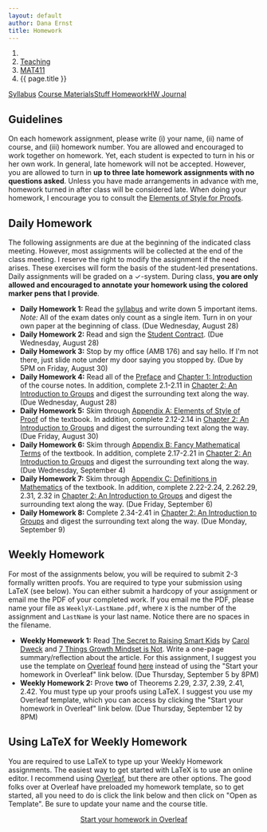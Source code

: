 ```yaml
---
layout: default
author: Dana Ernst
title: Homework
---
```


<ol class="breadcrumb">
  <li><a href="/"><i class="fa fa-home"></i></a></li>
  <li><a href="/teaching/">Teaching</a></li>
  <li><a href="/teaching/mat411f19">MAT411</a></li>
  <li class="active">{{ page.title }}</li>
</ol>

<div class="row">
<div class="col-xs-12">
<div class="btn-group btn-group-justified">
<a class="btn btn-default btn-success" href="{{site.baseurl}}/teaching/mat411f19/syllabus/">Syllabus</a>
<a class="btn btn-default btn-primary" href="{{site.baseurl}}/teaching/mat411f19/materials/">
<span class="hidden-xs">Course Materials</span><span class="visible-xs">Stuff</span>
</a>
<a class="btn btn-default btn-warning" href="{{site.baseurl}}/teaching/mat411f19/homework/">
<span class="hidden-xs">Homework</span><span class="visible-xs">HW</span>
</a>
<a class="btn btn-default btn-info" href="{{site.baseurl}}/teaching/mat411f19/journal/">Journal</a>
</div>
</div>
</div>

## Guidelines ##
On each homework assignment, please write (i) your name, (ii) name of course, and (iii) homework number. You are allowed and encouraged to work together on homework. Yet, each student is expected to turn in his or her own work. In general, late homework will not be accepted. However, you are allowed to turn in **up to three late homework assignments with no questions asked**. Unless you have made arrangements in advance with me, homework turned in after class will be considered late. When doing your homework, I encourage you to consult the [Elements of Style for Proofs]({{site.baseurl}}/teaching/ElementsOfStyle.pdf).

## Daily Homework ##
The following assignments are due at the beginning of the indicated class meeting. However, most assignments will be collected at the end of the class meeting.  I reserve the right to modify the assignment if the need arises.  These exercises will form the basis of the student-led presentations.  Daily assignments will be graded on a $\checkmark$-system.  During class, **you are only allowed and encouraged to annotate your homework using the colored marker pens that I provide**.

- **Daily Homework 1:** Read the [syllabus]({{site.baseurl}}/teaching/mat411f19/syllabus/) and write down 5 important items.  *Note:*  All of the exam dates only count as a single item.  Turn in on your own paper at the beginning of class. (Due Wednesday, August 28)
- **Daily Homework 2:** Read and sign the [Student Contract]({{site.baseurl}}/teaching/StudentContract.pdf). (Due Wednesday, August 28)
- **Daily Homework 3:** Stop by my office (AMB 176) and say hello. If I'm not there, just slide note under my door saying you stopped by. (Due by 5PM on Friday, August 30)
- **Daily Homework 4:** Read all of the [Preface]({{site.baseurl}}/teaching/mat411f19/Preface.pdf) and [Chapter 1: Introduction]({{site.baseurl}}/teaching/mat411f19/Introduction.pdf) of the course notes.  In addition, complete 2.1-2.11 in [Chapter 2: An Introduction to Groups]({{site.baseurl}}/teaching/mat411f19/IntroGroups.pdf) and digest the surrounding text along the way. (Due Wednesday, August 28)
- **Daily Homework 5:** Skim through [Appendix A: Elements of Style of Proof]({{site.baseurl}}/teaching/mat411f19/ElementsOfStyle.pdf) of the textbook. In addition, complete 2.12-2.14 in [Chapter 2: An Introduction to Groups]({{site.baseurl}}/teaching/mat411f19/IntroGroups.pdf) and digest the surrounding text along the way. (Due Friday, August 30)
- **Daily Homework 6:** Skim through [Appendix B: Fancy Mathematical Terms]({{site.baseurl}}/teaching/mat411f19/FancyMathematicalTerms.pdf) of the textbook. In addition, complete 2.17-2.21 in [Chapter 2: An Introduction to Groups]({{site.baseurl}}/teaching/mat411f19/IntroGroups.pdf) and digest the surrounding text along the way. (Due Wednesday, September 4)
- **Daily Homework 7:** Skim through [Appendix C: Definitions in Mathematics]({{site.baseurl}}/teaching/mat411f19/Definitions.pdf) of the textbook. In addition, complete 2.22-2.24, 2.262.29, 2.31, 2.32 in [Chapter 2: An Introduction to Groups]({{site.baseurl}}/teaching/mat411f19/IntroGroups.pdf) and digest the surrounding text along the way. (Due Friday, September 6)
- **Daily Homework 8:** Complete 2.34-2.41 in [Chapter 2: An Introduction to Groups]({{site.baseurl}}/teaching/mat411f19/IntroGroups.pdf) and digest the surrounding text along the way. (Due Monday, September 9)

<!-- - **Daily Homework 1:** Read the [syllabus]({{site.baseurl}}/teaching/mat411f19/syllabus/) and write down 5 important items.  *Note:*  All of the exam dates only count as a single item.  Turn in on your own paper at the beginning of class. (Due Wednesday, August 29)
- **Daily Homework 2:** Read and sign the [Student Contract]({{site.baseurl}}/teaching/StudentContract.pdf). (Due Wednesday, August 29)
- **Daily Homework 3:** Stop by my office (AMB 176) and say hello. If I'm not there, just slide note under my door saying you stopped by. (Due by 5PM on Friday, August 31)
- **Daily Homework 4:** Read all of [Chapter 1: Introduction]({{site.baseurl}}/teaching/mat411f19/Introduction.pdf) of the course notes.  In addition, complete 2.1-2.11 in [Chapter 2: An Introduction to Groups]({{site.baseurl}}/teaching/mat411f19/IntroGroups.pdf) and digest the surrounding text along the way. (Due Wednesday, August 29)
- **Daily Homework 5:** Skim through [Appendix A: Elements of Style of Proof]({{site.baseurl}}/teaching/mat411f19/ElementsOfStyle.pdf) of the textbook. In addition, complete 2.12-2.14, 2.17, 2.18 in [Chapter 2: An Introduction to Groups]({{site.baseurl}}/teaching/mat411f19/IntroGroups.pdf) and digest the surrounding text along the way. (Due Friday, August 31)
- **Daily Homework 6:** Skim through [Appendix B: Fancy Mathematical Terms]({{site.baseurl}}/teaching/mat411f19/FancyMathematicalTerms.pdf) of the textbook. In addition, complete 2.19-2.24 in [Chapter 2: An Introduction to Groups]({{site.baseurl}}/teaching/mat411f19/IntroGroups.pdf) and digest the surrounding text along the way. (Due Wednesday, September 5)
- **Daily Homework 7:** Skim through [Appendix C: Definitions in Mathematics]({{site.baseurl}}/teaching/mat411f19/Definitions.pdf) of the textbook. In addition, complete 2.26-2.29, 2.31, 2.32, 2.34-2.38 in [Chapter 2: An Introduction to Groups]({{site.baseurl}}/teaching/mat411f19/IntroGroups.pdf) and digest the surrounding text along the way. (Due Friday, September 7)
- **Daily Homework 8:** Complete 2.39-2.43 in [Chapter 2: An Introduction to Groups]({{site.baseurl}}/teaching/mat411f19/IntroGroups.pdf) and digest the surrounding text along the way. (Due Monday, September 10)
- **Daily Homework 9:** Complete 2.44, 2.45, 2.47, 2.48, 2.50 in [Chapter 2: An Introduction to Groups]({{site.baseurl}}/teaching/mat411f19/IntroGroups.pdf) and digest the surrounding text along the way. (Due Wednesday, September 12)
- **Daily Homework 10:** Complete 2.53-2.58 in [Chapter 2: An Introduction to Groups]({{site.baseurl}}/teaching/mat411f19/IntroGroups.pdf) and digest the surrounding text along the way. (Due Friday, September 14)
- **Daily Homework 11:** Complete 2.59 in [Chapter 2: An Introduction to Groups]({{site.baseurl}}/teaching/mat411f19/IntroGroups.pdf) and digest the surrounding text along the way. (Due Monday, September 17)
- **Daily Homework 12:** Complete 2.60-2.67, 2.69 in [Chapter 2: An Introduction to Groups]({{site.baseurl}}/teaching/mat411f19/IntroGroups.pdf) and digest the surrounding text along the way. (Due Wednesday, September 19)
- **Daily Homework 13:** Complete 3.2, 3.3, 3.5, 3.7-3.9, 3.12-3.14, any two of 3.15-3.17, 3.18 in [Chapter 3: Subgroups and Isomorphisms]({{site.baseurl}}/teaching/mat411f19/SubgroupsIsomorphisms.pdf) and digest the surrounding text along the way. (Due Monday, October 1)
- **Daily Homework 14:** Complete 3.19-3.23, 3.26-3.28 in [Chapter 3: Subgroups and Isomorphisms]({{site.baseurl}}/teaching/mat411f19/SubgroupsIsomorphisms.pdf) and digest the surrounding text along the way. (Due Wednesday, October 3)
- **Daily Homework 15:** Complete 3.29-3.33, 3.35, 3.36 in [Chapter 3: Subgroups and Isomorphisms]({{site.baseurl}}/teaching/mat411f19/SubgroupsIsomorphisms.pdf) and digest the surrounding text along the way. (Due Friday, October 5)
- **Daily Homework 16:** Complete 3.37-3.43 in [Chapter 3: Subgroups and Isomorphisms]({{site.baseurl}}/teaching/mat411f19/SubgroupsIsomorphisms.pdf) and digest the surrounding text along the way. (Due Monday, October 8)
- **Daily Homework 17:** Complete 3.44, 3.45, 3.47-3.49 in [Chapter 3: Subgroups and Isomorphisms]({{site.baseurl}}/teaching/mat411f19/SubgroupsIsomorphisms.pdf) and digest the surrounding text along the way. (Due Wednesday, October 10)
- **Daily Homework 18:** Complete 3.50-3.55 in [Chapter 3: Subgroups and Isomorphisms]({{site.baseurl}}/teaching/mat411f19/SubgroupsIsomorphisms.pdf) and digest the surrounding text along the way. (Due Friday, October 12)
- **Daily Homework 19:** Complete 3.56-3.62 in [Chapter 3: Subgroups and Isomorphisms]({{site.baseurl}}/teaching/mat411f19/SubgroupsIsomorphisms.pdf) and digest the surrounding text along the way. (Due Monday, October 15)
- **Daily Homework 20:** Complete 3.63-3.65 and 4.1-4.7 in [Chapter 3: Subgroups and Isomorphisms]({{site.baseurl}}/teaching/mat411f19/SubgroupsIsomorphisms.pdf) and [Chapter 4: Families of Groups]({{site.baseurl}}/teaching/mat411f19/Families.pdf). (Due Wednesday, October 17)
- **Daily Homework 21:** Complete 4.8, 4.11-4.15 in [Chapter 4: Families of Groups]({{site.baseurl}}/teaching/mat411f19/Families.pdf) and digest the surrounding text along the way. (Due Friday, October 19)
- **Daily Homework 22:** Complete 4.34, 4.38, 4.42-4.48 in [Chapter 4: Families of Groups]({{site.baseurl}}/teaching/mat411f19/Families.pdf) and digest the surrounding text along the way. (Due Wednesday, October 31)
- **Daily Homework 23:** Complete 4.49-4.52 and sketch arguments for 4.56-4.58 in [Chapter 4: Families of Groups]({{site.baseurl}}/teaching/mat411f19/Families.pdf). (Due Friday, November 2)
- **Daily Homework 24:** Sketch arguments for 4.59-4.61 and complete 4.63, 4.64, 4.66-4.71 in [Chapter 4: Families of Groups]({{site.baseurl}}/teaching/mat411f19/Families.pdf). (Due Monday, November 5)
- **Daily Homework 25:** Complete 4.72-4.82 in [Chapter 4: Families of Groups]({{site.baseurl}}/teaching/mat411f19/Families.pdf). (Due Wednesday, November 7)
- **Daily Homework 26:** Complete 4.83-4.91, 4.95, 4.96 in [Chapter 4: Families of Groups]({{site.baseurl}}/teaching/mat411f19/Families.pdf). (Due Friday, November 9)
- **Daily Homework 27:** Complete 4.99 (using Lemma 4.98), 4.102-4.105, 4.107, 4.108-4.112, 5.5, 5.24(a), 6.33(eh), 6.35(a). (Due Wednesday, November 28)
- **Daily Homework 28:** Complete 6.32, 6.33, 7.15, 7.17. (Due Friday, November 30)
- **Daily Homework 29:** Complete 8.3, 8.6-8.10. (Due Monday, December 3)
- **Daily Homework 30:** Complete 7.23, 7.24, 8.15-8.17. (Due Wednesday, December 5)
- **Daily Homework 31:** Complete 8.32, 8.36(ab), 8.37(b), 8.39. (Due Friday, December 7) -->

## Weekly Homework ##
For most of the assignments below, you will be required to submit 2-3 formally written proofs. You are required to type your submission using LaTeX (see below).  You can either submit a hardcopy of your assignment or email me the PDF of your completed work. If you email me the PDF, please name your file as <code>WeeklyX-LastName.pdf</code>, where <code>X</code> is the number of the assignment and <code>LastName</code> is your last name.  Notice there are no spaces in the filename.

- **Weekly Homework 1:** Read <a href="https://www.scientificamerican.com/article/the-secret-to-raising-smart-kids1/">The Secret to Raising Smart Kids</a> by <a href="https://en.wikipedia.org/wiki/Carol_Dweck/">Carol Dweck</a> and <a href="https://www.turnaroundusa.org/7-things-growth-mindset-is-not/">7 Things Growth Mindset is Not</a>. Write a one-page summary/reflection about the article. For this assignment, I suggest you use the template on <a href="https://www.overleaf.com/">Overleaf</a> found <a href="https://www.overleaf.com/latex/templates/weekly-homework-1-for-reflection-on-the-secret-to-raising-smart-kids/wsqscmkyzrsr">here</a> instead of using the "Start your homework in Overleaf" link below. (Due Thursday, September 5 by 8PM)
- **Weekly Homework 2:** Prove **two** of Theorems 2.29, 2.37, 2.39, 2.41, 2.42. You must type up your proofs using LaTeX.  I suggest you use my Overleaf template, which you can access by clicking the "Start your homework in Overleaf" link below. (Due Thursday, September 12 by 8PM)

<!-- - **Weekly Homework 2:** Prove **two** of Theorems 2.29, 2.37, 2.39. You must type up your proofs using LaTeX.  I suggest you use my Overleaf template, which you can access by clicking the "Start your homework in Overleaf" link below. (Due Thursday, September 13 by 8PM)
- **Weekly Homework 3:** Prove **two** of Corollary 2.41, Theorem 2.42, Theorem 2.47, Theorem 2.50. You must type up your proofs using LaTeX.  I suggest you use my Overleaf template, which you can access by clicking the "Start your homework in Overleaf" link below. (Due Tuesday, September 18 by 8PM)
- **Weekly Homework 4:** Prove **two** of Theorem 2.77, Theorem 3.19, Theorem 3.21, Theorem 3.23. You must type up your proofs using LaTeX.  I suggest you use my Overleaf template, which you can access by clicking the "Start your homework in Overleaf" link below. (Due Tuesday, October 9 by 8PM)
- **Weekly Homework 5:** Prove **two** of Theorem 3.51, Theorem 3.52, Theorem 3.53, Theorem 3.54. You must type up your proofs using LaTeX.  I suggest you use my Overleaf template, which you can access by clicking the "Start your homework in Overleaf" link below. (Due Tuesday, October 16 by 8PM)
- **Weekly Homework 6:** Prove **two** of Theorem 4.42, Theorem 4.45, Theorem 4.46, Theorem 4.58, Theorem 4.59. You must type up your proofs using LaTeX.  I suggest you use my Overleaf template, which you can access by clicking the "Start your homework in Overleaf" link below. (Due Tuesday, November 6 by 8PM)
- **Weekly Homework 7:** Prove **two** of Theorem 4.76, Theorem 4.79, Theorem 4.80, Theorem 4.90. You must type up your proofs using LaTeX.  I suggest you use my Overleaf template, which you can access by clicking the "Start your homework in Overleaf" link below. (Due Tuesday, November 13 by 8PM) -->

## Using LaTeX for Weekly Homework ##
You are required to use LaTeX to type up your Weekly Homework assignments. The easiest way to get started with LaTeX is to use an online editor.  I recommend using [Overleaf](https://overleaf.com), but there are other options.  The good folks over at Overleaf have preloaded my homework template, so to get started, all you need to do is click the link below and then click on "Open as Template". Be sure to update your name and the course title.

<center>
<a href="https://www.overleaf.com/latex/templates/weekly-homework-x/cbpdxbqknrvq" class="btn btn-primary btn-lg" role="button">Start your homework in Overleaf</a>
</center>

<br>
